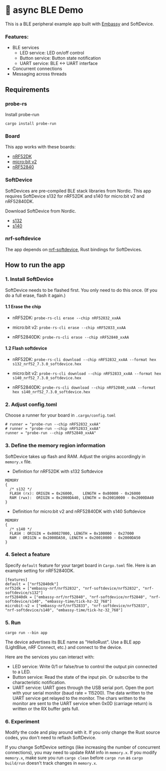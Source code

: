 # 🦀 async BLE Demo

This is a BLE peripheral example app built with [Embassy](https://github.com/embassy-rs/embassy) and SoftDevice.

### Features:

* BLE services
	* LED service: LED on/off control
	* Button service: Button state notification
	* UART service: BLE <-> UART interface
* Concurrent connections
* Messaging across threads

## Requirements

### probe-rs

Install probe-run

```
cargo install probe-run
```

### Board

This app works with these boards:

* [nRF52DK](https://www.nordicsemi.com/Products/Development-hardware/nrf52-dk)
* [micro:bit v2](https://microbit.org/new-microbit/)
* [nRF52840](https://www.nordicsemi.com/Products/Development-hardware/nrf52840-dk)


### SoftDevice

SoftDevices are pre-compiled BLE stack libraries from Nordic. This app requires SoftDevice s132 for nRF52DK and s140 for micro:bit v2 and nRF52840DK.

Download SoftDevice from Nordic.

* [s132](https://www.nordicsemi.com/Products/Development-software/s132/download)
* [s140](https://www.nordicsemi.com/Products/Development-software/s140/download)

### nrf-softdevice

The app depends on [nrf-softdevice](https://github.com/embassy-rs/nrf-softdevice), Rust bindings for SoftDevices. 



## How to run the app

### 1. Install SoftDevice

SoftDevice needs to be flashed first. You only need to do this once. (If you do a full erase, flash it again.)

#### 1.1 Erase the chip

* nRF52DK: `probe-rs-cli erase --chip nRF52832_xxAA`

* micro:bit v2: `probe-rs-cli erase --chip nRF52833_xxAA`

* nRF52840DK: `probe-rs-cli erase --chip nRF52840_xxAA`

#### 1.2 Flash softdevice

* nRF52DK: `probe-rs-cli download --chip nRF52832_xxAA --format hex s132_nrf52_7.3.0_softdevice.hex`

* micro:bit v2: `probe-rs-cli download --chip nRF52833_xxAA --format hex s140_nrf52_7.3.0_softdevice.hex`

* nRF52840DK: `probe-rs-cli download --chip nRF52840_xxAA --format hex s140_nrf52_7.3.0_softdevice.hex`

### 2. Adjust config.toml

Choose a runner for your board in `.cargo/config.toml`

```
# runner = "probe-run --chip nRF52832_xxAA"
# runner = "probe-run --chip nRF52833_xxAA"
runner = "probe-run --chip nRF52840_xxAA"
```

### 3. Define the memory region information

SoftDevice takes up flash and RAM. Adjust the origins accordingly in `memory.x` file.

* Definition for nRF52DK with s132 Softdevice

```
MEMORY
{
  /* s132 */
  FLASH (rx): ORIGIN = 0x26000,    LENGTH = 0x80000 - 0x26000
  RAM (rwx):  ORIGIN = 0x2000DA40, LENGTH = 0x20010000 - 0x2000DA40
}

```

* Definition for micro:bit v2 and nRF52840DK with s140 Softdevice

```
MEMORY
{
  /* s140 */
  FLASH : ORIGIN = 0x00027000, LENGTH = 0x100000 - 0x27000
  RAM : ORIGIN = 0x2000DA50, LENGTH = 0x20010000 - 0x2000DA50
}
```

### 4. Select a feature

Specify `default` feature for your target board in `Cargo.toml` file. Here is an example setting for nRF52840DK.

```
[features]
default = ["nrf52840dk"]
nrf52dk = ["embassy-nrf/nrf52832", "nrf-softdevice/nrf52832", "nrf-softdevice/s132"]
nrf52840dk = ["embassy-nrf/nrf52840", "nrf-softdevice/nrf52840", "nrf-softdevice/s140", "embassy-time/tick-hz-32_768"]
microbit-v2 = ["embassy-nrf/nrf52833", "nrf-softdevice/nrf52833", "nrf-softdevice/s140", "embassy-time/tick-hz-32_768"]
```

### 5. Run

`cargo run --bin app`

The device advertises its BLE name as "HelloRust". Use a BLE app (LightBlue, nRF Connect, etc.) and connect to the device. 

Here are the services you can interact with:

* LED service: Write 0/1 or false/true to control the output pin connected to a LED.
* Button service: Read the state of the input pin. Or subscribe to the characteristic notification.
* UART service: UART goes through the USB serial port. Open the port with your serial monitor (baud rate = 115200). The data written to the UART service get relayed to the monitor. The chars written to the monitor are sent to the UART service when 0x0D (carriage return) is written or the RX buffer gets full.

### 6. Experiment

Modify the code and play around with it. If you only change the Rust source codes, you don't need to reflash SoftDevice.

If you change SoftDevice settings (like increasing the number of concurrent connections), you may need to update RAM info in `memory.x`. If you modify `memory.x`, make sure you run `cargo clean` before `cargo run` as `cargo build/run` doesn't track changes in `memory.x`.
